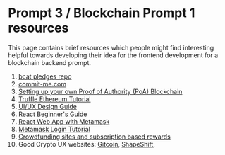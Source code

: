 # Prompt 3 / Blockchain Prompt 1 resources

This page contains brief resources which people might find interesting helpful towards developing their idea for the frontend development for a blockchain backend prompt.

1. [bcat pledges repo](https://gitlab.com/bcats/pledge-monorepo/tree/easy-payments)
2. [commit-me.com](https://www.commit-me.com)
3. [Setting up your own Proof of Authority (PoA) Blockchain](https://hackernoon.com/setup-your-own-private-proof-of-authority-ethereum-network-with-geth-9a0a3750cda8)
4. [Truffle Ethereum Tutorial](https://www.edureka.co/blog/developing-ethereum-dapps-with-truffle)
5. [UI/UX Design Guide](https://medium.com/swlh/ui-ux-design-guide-with-terms-explanations-tips-and-trends-754b9356d914)
6. [React Beginner's Guide](https://ihatetomatoes.net/react-tutorial-for-beginners/)
7. [React Web App with Metamask](https://medium.com/coinmonks/react-web-dapp-with-metamask-web3-sotp-part-4-f252ebe8d07f)
8. [Metamask Login Tutorial](https://www.toptal.com/ethereum/one-click-login-flows-a-metamask-tutorial)
9. [Crowdfunding sites and subscription based rewards](https://medium.com/@ninampolson/subscription-based-crowdfunding-bd4e5b711b62)
10. Good Crypto UX websites: [Gitcoin](https://gitcoin.co), [ShapeShift](https://shapeshift.io/#/coins),
